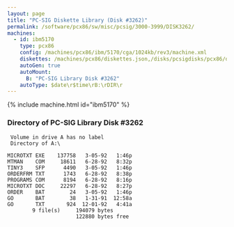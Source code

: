 ```yaml
---
layout: page
title: "PC-SIG Diskette Library (Disk #3262)"
permalink: /software/pcx86/sw/misc/pcsig/3000-3999/DISK3262/
machines:
  - id: ibm5170
    type: pcx86
    config: /machines/pcx86/ibm/5170/cga/1024kb/rev3/machine.xml
    diskettes: /machines/pcx86/diskettes.json,/disks/pcsigdisks/pcx86/diskettes.json
    autoGen: true
    autoMount:
      B: "PC-SIG Library Disk #3262"
    autoType: $date\r$time\rB:\rDIR\r
---
```


{% include machine.html id="ibm5170" %}

### Directory of PC-SIG Library Disk #3262

     Volume in drive A has no label
     Directory of A:\

    MICROTXT EXE    137758   3-05-92   1:46p
    MTMAN    COM     18611   6-28-92   8:32p
    TINY3    SFP      4490   3-05-92   1:46p
    ORDERFRM TXT      1743   6-28-92   8:38p
    PROGRAMS COM      8194   6-28-92   8:16p
    MICROTXT DOC     22297   6-28-92   8:27p
    ORDER    BAT        24   3-05-92   1:46p
    GO       BAT        38   1-31-91  12:58a
    GO       TXT       924  12-01-92   4:41a
            9 file(s)     194079 bytes
                          122880 bytes free
